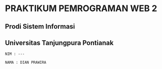 # PRAKTIKUM PEMROGRAMAN WEB 2

## Prodi Sistem Informasi
## Universitas Tanjungpura Pontianak

```
NIM : ---

NAMA : DIAN PRAWIRA
```